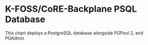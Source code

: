 # K-FOSS/CoRE-Backplane PSQL Database

This chart deploys a PostgreSQL database alongside PGPool 2, and PGAdmin